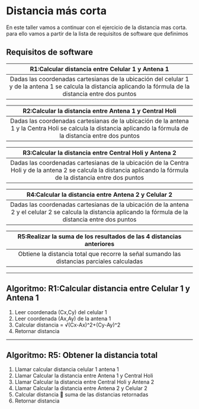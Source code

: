 # Distancia más corta
En este taller vamos a continuar con el ejercicio de la distancia mas corta. para ello vamos a partir de la lista de requisitos de software que definimos

## Requisitos de software

|R1:Calcular distancia entre Celular 1 y Antena 1 |
 | :-------------: |
|Dadas las coordenadas cartesianas de la ubicación del celular 1 y de la antena 1 se calcula la distancia aplicando la fórmula de la distancia entre dos puntos |

|R2:Calcular la distancia entre Antena 1 y Central Holi |
 | :-------------: |
|Dadas las coordenadas cartesianas de la ubicación de la antena 1 y la Centra Holi se calcula la distancia aplicando la fórmula de la distancia entre dos puntos |

|R3:Calcular la distancia entre Central Holi y Antena 2 |
 | :-------------: |
|Dadas las coordenadas cartesianas de la ubicación de la Centra Holi y de la antena 2 se calcula la distancia aplicando la fórmula de la distancia entre dos puntos |

|R4:Calcular la distancia entre Antena 2 y Celular 2 |
 | :-------------: |
|Dadas las coordenadas cartesianas de la ubicación de la antena 2 y el celular 2 se calcula la distancia aplicando la fórmula de la distancia entre dos puntos |

|R5:Realizar la suma de los resultados de las 4 distancias anteriores |
 | :-------------: |
|Obtiene la distancia total que recorre la señal sumando las distancias parciales calculadas  |

---
Algoritmo: R1:Calcular distancia entre Celular 1 y Antena 1
---
1.	Leer coordenada (Cx,Cy) del celular 1
2.	Leer coordenada (Ax,Ay) de la antena 1
3.  Calcular distancia = √(Cx-Ax)^2+(Cy-Ay)^2 
4.  Retornar distancia


---
Algoritmo: R5: Obtener la distancia total
---
1.	Llamar calcular distancia celular 1 antena 1
2.	Llamar Calcular la distancia entre Antena 1 y Central Holi
3.	Llamar Calcular la distancia entre Central Holi y Antena 2
4.	Llamar Calcular la distancia entre Antena 2 y Celular 2
5.	Calcular distancia  suma de las distancias retornadas
6.	Retornar distancia